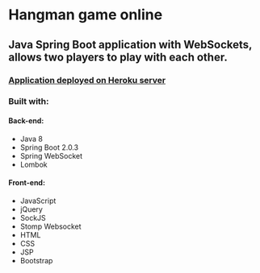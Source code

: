# Hangman game online
## Java Spring Boot application with WebSockets, allows two players to play with each other. 

### <a href="http://fierce-hamlet-24710.herokuapp.com/">Application deployed on Heroku server</a> 


### Built with:

#### Back-end:
* Java 8
* Spring Boot 2.0.3
* Spring WebSocket
* Lombok

#### Front-end:
* JavaScript
* jQuery
* SockJS
* Stomp Websocket
* HTML
* CSS
* JSP
* Bootstrap
